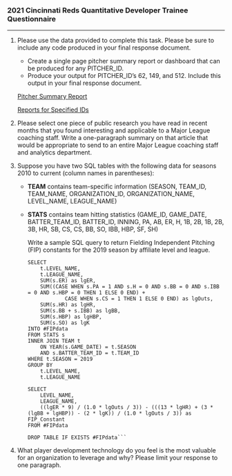 ### 2021 Cincinnati Reds Quantitative Developer Trainee Questionnaire
---
1. Please use the data provided to complete this task.  Please be sure to include any code produced in your final response document.
    - Create a single page pitcher summary report or dashboard that can be produced for any PITCHER_ID.
    - Produce your output for PITCHER_ID’s 62, 149, and 512. Include this output in your final response document.

	[Pitcher Summary Report](https://spencerharrison.shinyapps.io/Pitcher-Summary-Report)
	
	[Reports for Specified IDs](reports/)

2. Please select one piece of public research you have read in recent months that you found interesting and applicable to a Major League coaching staff.  Write a one-paragraph summary on that article that would be appropriate to send to an entire Major League coaching staff and analytics department.

3. Suppose you have two SQL tables with the following data for seasons 2010 to current (column names in parentheses):
    - **TEAM** contains team-specific information (SEASON, TEAM_ID, TEAM_NAME, ORGANIZATION_ID, ORGANIZATION_NAME, LEVEL_NAME, LEAGUE_NAME) 
    - **STATS** contains team hitting statistics (GAME_ID, GAME_DATE, BATTER_TEAM_ID, BATTER_ID, INNING, PA, AB, ER, H, 1B, 2B, 1B, 2B, 3B, HR, SB, CS, CS, BB, SO, IBB, HBP, SF, SH)

        Write a sample SQL query to return Fielding Independent Pitching (FIP) constants for the 2019 season by affiliate level and league.
		
		```
		SELECT
			t.LEVEL_NAME,
			t.LEAGUE_NAME,
			SUM(s.ER) as lgER,
			SUM((CASE WHEN s.PA = 1 AND s.H = 0 AND s.BB = 0 AND s.IBB = 0 AND s.HBP = 0 THEN 1 ELSE 0 END) +
					CASE WHEN s.CS = 1 THEN 1 ELSE 0 END) as lgOuts,
			SUM(s.HR) as lgHR,
			SUM(s.BB + s.IBB) as lgBB,
			SUM(s.HBP) as lgHBP,
			SUM(s.SO) as lgK
		INTO #FIPdata
		FROM STATS s
		INNER JOIN TEAM t
			ON YEAR(s.GAME_DATE) = t.SEASON
			AND s.BATTER_TEAM_ID = t.TEAM_ID
		WHERE t.SEASON = 2019
		GROUP BY
			t.LEVEL_NAME,
			t.LEAGUE_NAME
	
		SELECT
			LEVEL_NAME,
			LEAGUE_NAME,
			((lgER * 9) / (1.0 * lgOuts / 3)) - (((13 * lgHR) + (3 * (lgBB + lgHBP)) - (2 * lgK)) / (1.0 * lgOuts / 3)) as FIP_Constant
		FROM #FIPdata

		DROP TABLE IF EXISTS #FIPdata```

4. What player development technology do you feel is the most valuable for an organization to leverage and why? Please limit your response to one paragraph.